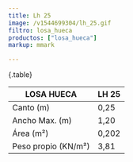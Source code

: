 ```yaml
---
title: Lh 25
image: /v1544699304/lh_25.gif
filtro: losa_hueca
productos: ["losa_hueca"]
markup: mmark

---
```

{.table}

|LOSA HUECA|LH 25|
|--- |--- |
|Canto (m)|0,25|
|Ancho Max. (m)|1,20|
|Área (m²)|0,202|
|Peso propio (KN/m²)|3,81|
